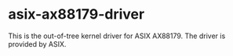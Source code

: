 # asix-ax88179-driver

This is the out-of-tree kernel driver for ASIX AX88179.
The driver is provided by ASIX.